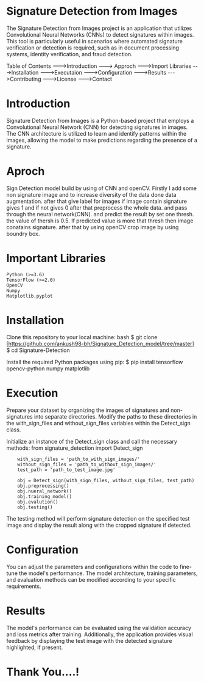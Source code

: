 # Signature Detection from Images

The Signature Detection from Images project is an application that utilizes Convolutional Neural Networks (CNNs) 
to detect signatures within images. This tool is particularly useful in scenarios where automated signature verification 
or detection is required, such as in document processing systems, identity verification, and fraud detection.

Table of Contents
--->Introduction
---> Approch
--->Import Libraries
--->Installation
--->Executaion
--->Configuration
--->Results
--->Contributing
--->License
--->Contact

# Introduction
Signature Detection from Images is a Python-based project that employs a Convolutional Neural Network (CNN) for detecting signatures in images. 
The CNN architecture is utilized to learn and identify patterns within the images, 
allowing the model to make predictions regarding the presence of a signature.

# Aproch
Sign Detection model build by using of CNN and openCV. Firstly I add some non signature image and to increase diversity of the data 
done data augmentation. after that give label for images if image contain signature gives 1 and if not gives 0 after that preprocess the whole data.
and pass through the neural network(CNN). and predict the result by set one thresh. the value of thersh is 0.5. If predicted value is more that 
thresh then image conatains signature. after that by using openCV crop image by using boundry box.

# Important Libraries
    Python (>=3.6)
    TensorFlow (>=2.0)
    OpenCV
    Numpy
    Matplotlib.pyplot
    
# Installation
Clone this repository to your local machine:
bash
$ git clone [https://github.com/ankush98-bh/Signature_Detection_model/tree/master]
$ cd Signature-Detection

Install the required Python packages using pip:
$ pip install tensorflow opencv-python numpy matplotlib 

# Execution
  Prepare your dataset by organizing the images of signatures and non-signatures into separate directories. 
  Modify the paths to these directories in the with_sign_files and without_sign_files variables within the Detect_sign class.
  
  Initialize an instance of the Detect_sign class and call the necessary methods:
        from signature_detection import Detect_sign
        
        with_sign_files = 'path_to_with_sign_images/'
        without_sign_files = 'path_to_without_sign_images/'
        test_path = 'path_to_test_image.jpg'
        
        obj = Detect_sign(with_sign_files, without_sign_files, test_path)
        obj.preprocessing()
        obj.nueral_network()
        obj.training_model()
        obj.evalution()
        obj.testing()
        
  The testing method will perform signature detection on the specified test image and display the result along with the cropped signature if detected.

# Configuration
  You can adjust the parameters and configurations within the code to fine-tune the model's performance. 
  The model architecture, training parameters, and evaluation methods can be modified according to your specific requirements.

# Results
  The model's performance can be evaluated using the validation accuracy and loss metrics after training. 
  Additionally, the application provides visual feedback by displaying the test image with the detected signature highlighted, if present.

# Thank You....!





